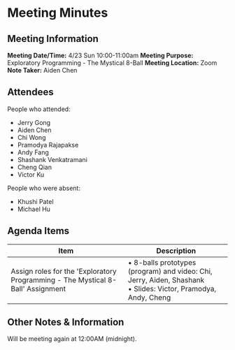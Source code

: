 # Meeting Minutes
## Meeting Information
**Meeting Date/Time:** 4/23 Sun 10:00-11:00am
**Meeting Purpose:** Exploratory Programming - The Mystical 8-Ball
**Meeting Location:** Zoom
**Note Taker:** Aiden Chen

## Attendees
People who attended:
- Jerry Gong
- Aiden Chen
- Chi Wong
- Pramodya Rajapakse
- Andy Fang
- Shashank Venkatramani
- Cheng Qian
- Victor Ku

People who were absent:
- Khushi Patel
- Michael Hu

## Agenda Items

Item | Description
---- | ----
Assign roles for the 'Exploratory Programming - The Mystical 8-Ball' Assignment | • 8-balls prototypes (program) and video: Chi, Jerry, Aiden, Shashank <br>• Slides: Victor, Pramodya, Andy, Cheng <br>

## Other Notes & Information
Will be meeting again at 12:00AM (midnight).
